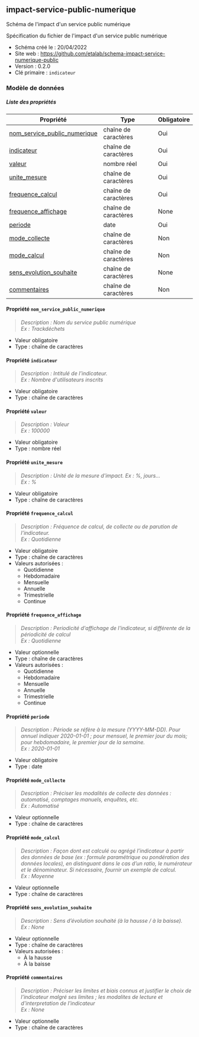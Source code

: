 <MenuSchema />

## impact-service-public-numerique

Schéma de l'impact d'un service public numérique

Spécification du fichier de l'impact d'un service public numérique

- Schéma créé le : 20/04/2022
- Site web : https://github.com/etalab/schema-impact-service-numerique-public
- Version : 0.2.0
- Clé primaire : `indicateur`

### Modèle de données


##### Liste des propriétés

| Propriété | Type | Obligatoire |
| -- | -- | -- |
| [nom_service_public_numerique](#propriete-nom-service-public-numerique) | chaîne de caractères  | Oui |
| [indicateur](#propriete-indicateur) | chaîne de caractères  | Oui |
| [valeur](#propriete-valeur) | nombre réel  | Oui |
| [unite_mesure](#propriete-unite-mesure) | chaîne de caractères  | Oui |
| [frequence_calcul](#propriete-frequence-calcul) | chaîne de caractères  | Oui |
| [frequence_affichage](#propriete-frequence-affichage) | chaîne de caractères  | None |
| [periode](#propriete-periode) | date  | Oui |
| [mode_collecte](#propriete-mode-collecte) | chaîne de caractères  | Non |
| [mode_calcul](#propriete-mode-calcul) | chaîne de caractères  | Non |
| [sens_evolution_souhaite](#propriete-sens-evolution-souhaite) | chaîne de caractères  | None |
| [commentaires](#propriete-commentaires) | chaîne de caractères  | Non |

#### Propriété `nom_service_public_numerique`

> *Description : Nom du service public numérique<br/>Ex : Trackdéchets*
- Valeur obligatoire
- Type : chaîne de caractères

#### Propriété `indicateur`

> *Description : Intitulé de l’indicateur.<br/>Ex : Nombre d'utilisateurs inscrits*
- Valeur obligatoire
- Type : chaîne de caractères

#### Propriété `valeur`

> *Description : Valeur<br/>Ex : 100000*
- Valeur obligatoire
- Type : nombre réel

#### Propriété `unite_mesure`

> *Description : Unité de la mesure d'impact. Ex : %, jours...<br/>Ex : %*
- Valeur obligatoire
- Type : chaîne de caractères

#### Propriété `frequence_calcul`

> *Description : Fréquence de calcul, de collecte ou de parution de l’indicateur.<br/>Ex : Quotidienne*
- Valeur obligatoire
- Type : chaîne de caractères
- Valeurs autorisées : 
    - Quotidienne
    - Hebdomadaire
    - Mensuelle
    - Annuelle
    - Trimestrielle
    - Continue

#### Propriété `frequence_affichage`

> *Description : Periodicité d'affichage de l'indicateur, si différente de la périodicité de calcul<br/>Ex : Quotidienne*
- Valeur optionnelle
- Type : chaîne de caractères
- Valeurs autorisées : 
    - Quotidienne
    - Hebdomadaire
    - Mensuelle
    - Annuelle
    - Trimestrielle
    - Continue

#### Propriété `periode`

> *Description : Période se réfère à la mesure (YYYY-MM-DD). Pour annuel indiquer 2020-01-01 ; pour mensuel, le premier jour du mois; pour hebdomadaire, le premier jour de la semaine.<br/>Ex : 2020-01-01*
- Valeur obligatoire
- Type : date

#### Propriété `mode_collecte`

> *Description : Préciser les modalités de collecte des données : automatisé, comptages manuels, enquêtes, etc.<br/>Ex : Automatisé*
- Valeur optionnelle
- Type : chaîne de caractères

#### Propriété `mode_calcul`

> *Description : Façon dont est calculé ou agrégé l’indicateur à partir des données de base (ex : formule paramétrique ou pondération des données locales), en distinguant dans le cas d’un ratio, le numérateur et le dénominateur. Si nécessaire, fournir un exemple de calcul.<br/>Ex : Moyenne*
- Valeur optionnelle
- Type : chaîne de caractères

#### Propriété `sens_evolution_souhaite`

> *Description : Sens d’évolution souhaité (à la hausse / à la baisse).<br/>Ex : None*
- Valeur optionnelle
- Type : chaîne de caractères
- Valeurs autorisées : 
    - À la hausse
    - À la baisse

#### Propriété `commentaires`

> *Description : Préciser les limites et biais connus et justifier le choix de l’indicateur malgré ses limites ; les modalites de lecture et d'interpretation de l'indicateur<br/>Ex : None*
- Valeur optionnelle
- Type : chaîne de caractères
